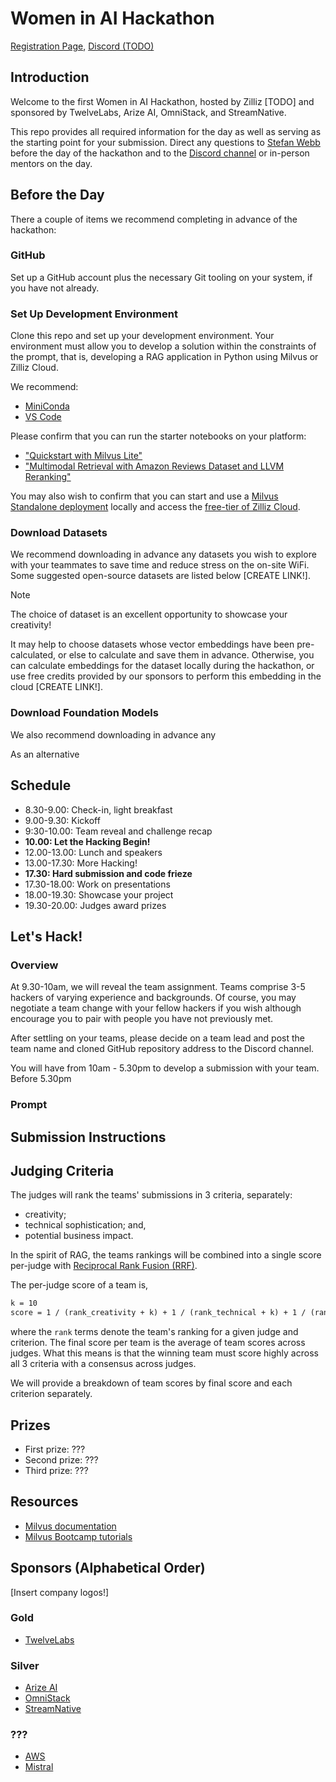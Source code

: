 # Women in AI Hackathon
[Registration Page](https://lu.ma/women-in-tech), [Discord (TODO)](...)

## Introduction
Welcome to the first Women in AI Hackathon, hosted by Zilliz [TODO] and sponsored by TwelveLabs, Arize AI, OmniStack, and StreamNative.

This repo provides all required information for the day as well as serving as the starting point for your submission. Direct any questions to [Stefan Webb](mailto:stefan.webb@zilliz.com) before the day of the hackathon and to the [Discord channel]() or in-person mentors on the day.

## Before the Day
There a couple of items we recommend completing in advance of the hackathon:

### GitHub
Set up a GitHub account plus the necessary Git tooling on your system, if you have not already.

### Set Up Development Environment
Clone this repo and set up your development environment. Your environment must allow you to develop a solution within the constraints of the prompt, that is, developing a RAG application in Python using Milvus or Zilliz Cloud.

We recommend:
* [MiniConda](https://docs.anaconda.com/miniconda/)
* [VS Code](https://code.visualstudio.com/)

Please confirm that you can run the starter notebooks on your platform:
* ["Quickstart with Milvus Lite"](https://github.com/milvus-io/bootcamp/blob/master/bootcamp/tutorials/quickstart/quickstart.ipynb)
* ["Multimodal Retrieval with Amazon Reviews Dataset and LLVM Reranking"](https://github.com/milvus-io/bootcamp/blob/master/bootcamp/tutorials/quickstart/multimodal_retrieval_amazon_reviews.ipynb)

You may also wish to confirm that you can start and use a [Milvus Standalone deployment](https://milvus.io/docs/prerequisite-docker.md) locally and access the [free-tier of Zilliz Cloud](https://cloud.zilliz.com/signup).

### Download Datasets
We recommend downloading in advance any datasets you wish to explore with your teammates to save time and reduce stress on the on-site WiFi. Some suggested open-source datasets are listed below [CREATE LINK!]. 

> [!NOTE]
> The choice of dataset is an excellent opportunity to showcase your creativity! 

It may help to choose datasets whose vector embeddings have been pre-calculated, or else to calculate and save them in advance. Otherwise, you can calculate embeddings for the dataset locally during the hackathon, or use free credits provided by our sponsors to perform this embedding in the cloud [CREATE LINK!].

### Download Foundation Models
We also recommend downloading in advance any 

As an alternative 

## Schedule
* 8.30-9.00: Check-in, light breakfast
* 9.00-9.30: Kickoff
* 9:30-10.00: Team reveal and challenge recap
* **10.00: Let the Hacking Begin!**
* 12.00-13.00: Lunch and speakers
* 13.00-17.30: More Hacking!
* **17.30: Hard submission and code frieze**
* 17.30-18.00: Work on presentations
* 18.00-19.30: Showcase your project
* 19.30-20.00: Judges award prizes

## Let's Hack!
### Overview
At 9.30-10am, we will reveal the team assignment. Teams comprise 3-5 hackers of varying experience and backgrounds. Of course, you may negotiate a team change with your fellow hackers if you wish although encourage you to pair with people you have not previously met.

After settling on your teams, please decide on a team lead and post the team name and cloned GitHub repository address to the Discord channel.

You will have from 10am - 5.30pm to develop a submission with your team. Before 5.30pm

### Prompt


## Submission Instructions

## Judging Criteria

The judges will rank the teams' submissions in 3 criteria, separately:
* creativity;
* technical sophistication; and,
* potential business impact.

In the spirit of RAG, the teams rankings will be combined into a single score per-judge with [Reciprocal Rank Fusion (RRF)](https://learn.microsoft.com/en-us/azure/search/hybrid-search-ranking).

The per-judge score of a team is,
```latex
k = 10
score = 1 / (rank_creativity + k) + 1 / (rank_technical + k) + 1 / (rank_business + k)
```
where the `rank` terms denote the team's ranking for a given judge and criterion. The final score per team is the average of team scores across judges. What this means is that the winning team must score highly across all 3 criteria with a consensus across judges.

We will provide a breakdown of team scores by final score and each criterion separately.

## Prizes
* First prize: ???
* Second prize: ???
* Third prize: ???

## Resources
* [Milvus documentation](https://milvus.io/docs)
* [Milvus Bootcamp tutorials](https://github.com/milvus-io/bootcamp/tree/master)

## Sponsors (Alphabetical Order)
[Insert company logos!]

### Gold
* [TwelveLabs](https://www.twelvelabs.io/)

### Silver
* [Arize AI](https://arize.com/)
* [OmniStack](https://omnistack.sh/)
* [StreamNative](https://streamnative.io/)

### ???
* [AWS](https://aws.amazon.com/)
* [Mistral](https://mistral.ai/)
